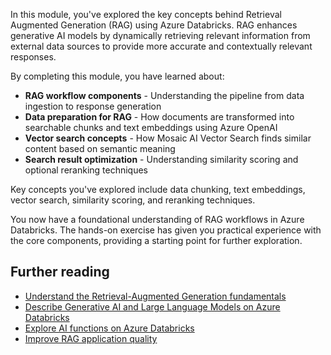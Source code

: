 In this module, you've explored the key concepts behind Retrieval Augmented Generation (RAG) using Azure Databricks. RAG enhances generative AI models by dynamically retrieving relevant information from external data sources to provide more accurate and contextually relevant responses.

By completing this module, you have learned about:

- **RAG workflow components** - Understanding the pipeline from data ingestion to response generation
- **Data preparation for RAG** - How documents are transformed into searchable chunks and text embeddings using Azure OpenAI
- **Vector search concepts** - How Mosaic AI Vector Search finds similar content based on semantic meaning
- **Search result optimization** - Understanding similarity scoring and optional reranking techniques

Key concepts you've explored include data chunking, text embeddings, vector search, similarity scoring, and reranking techniques.

You now have a foundational understanding of RAG workflows in Azure Databricks. The hands-on exercise has given you practical experience with the core components, providing a starting point for further exploration. 

## Further reading

- [Understand the Retrieval-Augmented Generation fundamentals](/azure/databricks/ai-cookbook/fundamentals-retrieval-augmented-generation?azure-portal=true)
- [Describe Generative AI and Large Language Models on Azure Databricks](/azure/databricks/generative-ai/generative-ai?azure-portal=true)
- [Explore AI functions on Azure Databricks](/azure/databricks/large-language-models/ai-functions?azure-portal=true)
- [Improve RAG application quality](/azure/databricks/ai-cookbook/quality-overview?azure-portal=true)